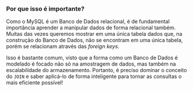 ### Por que isso é importante?

Como o MySQL é um Banco de Dados relacional, é de fundamental importância aprender a manipular dados de forma relacional também. Muitas das vezes queremos mostrar em uma única tabela dados que, na construção do Banco de Dados, não se encontram em uma única tabela, porém se relacionam através das *foreign keys*.  

Isso é bastante comum, visto que a forma como um Banco de Dados é modelado é focado não só na amostragem de dados, mas também na escalabilidade do armazenamento. Portanto, é preciso dominar o conceito do ``JOIN`` e saber aplicá-lo de forma inteligente para tornar as consultas o mais eficiente possível!
